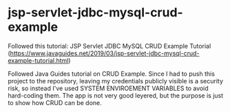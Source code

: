 # jsp-servlet-jdbc-mysql-crud-example
Followed this tutorial: JSP Servlet JDBC MySQL CRUD Example Tutorial (https://www.javaguides.net/2019/03/jsp-servlet-jdbc-mysql-crud-example-tutorial.html)


Followed Java Guides tutorial on CRUD Example.
Since I had to push this project to the repository, leaving my credentials publicly visible is a security risk, so instead I've used SYSTEM ENVIROEMENT VARIABLES to avoid hard-coding them.
The app is not very good leyered, but the purpose is just to show how CRUD can be done.
